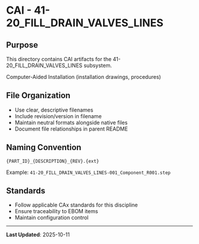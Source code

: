 # CAI - 41-20_FILL_DRAIN_VALVES_LINES

## Purpose

This directory contains CAI artifacts for the 41-20_FILL_DRAIN_VALVES_LINES subsystem.

Computer-Aided Installation (installation drawings, procedures)

## File Organization

- Use clear, descriptive filenames
- Include revision/version in filename
- Maintain neutral formats alongside native files
- Document file relationships in parent README

## Naming Convention

```
{PART_ID}_{DESCRIPTION}_{REV}.{ext}
```

Example: `41-20_FILL_DRAIN_VALVES_LINES-001_Component_R001.step`

## Standards

- Follow applicable CAx standards for this discipline
- Ensure traceability to EBOM items
- Maintain configuration control

---

**Last Updated**: 2025-10-11
